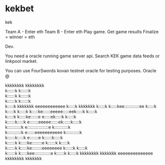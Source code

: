 # kekbet
kek

Team A - Enter eth
Team B - Enter eth
Play game. 
Get game results
Finalize = winner = eth



Dev. 

You need a oracle running game server api. Search KEK game data feeds or linkpool market. 

You can use FourSwords kovan testnet oracle for testing purposes. Oracle @ 






                                                      
                                                      
kkkkkkkk                           kkkkkkkk           
k::::::k                           k::::::k           
k::::::k                           k::::::k           
k::::::k                           k::::::k           
 k:::::k    kkkkkkk eeeeeeeeeeee    k:::::k    kkkkkkk
 k:::::k   k:::::kee::::::::::::ee  k:::::k   k:::::k 
 k:::::k  k:::::ke::::::eeeee:::::eek:::::k  k:::::k  
 k:::::k k:::::ke::::::e     e:::::ek:::::k k:::::k   
 k::::::k:::::k e:::::::eeeee::::::ek::::::k:::::k    
 k:::::::::::k  e:::::::::::::::::e k:::::::::::k     
 k:::::::::::k  e::::::eeeeeeeeeee  k:::::::::::k     
 k::::::k:::::k e:::::::e           k::::::k:::::k    
k::::::k k:::::ke::::::::e         k::::::k k:::::k   
k::::::k  k:::::ke::::::::eeeeeeee k::::::k  k:::::k  
k::::::k   k:::::kee:::::::::::::e k::::::k   k:::::k 
kkkkkkkk    kkkkkkk eeeeeeeeeeeeee kkkkkkkk    kkkkkkk
                                                      
                                                      
                                                      
                                                      
                                                      
                                                      
                                                      

